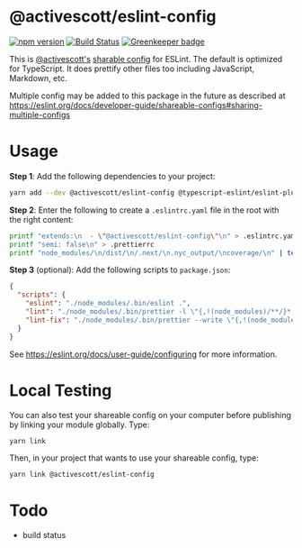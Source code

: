 # @activescott/eslint-config

[![npm version](https://badge.fury.io/js/%40activescott%2Feslint-config.svg)](https://www.npmjs.com/package/@activescott/eslint-config)
[![Build Status](https://github.com/activescott/eslint-config/workflows/main/badge.svg)](https://github.com/activescott/eslint-config/actions)
[![Greenkeeper badge](https://badges.greenkeeper.io/activescott/eslint-config.svg)](https://greenkeeper.io/)

This is [@activescott's](https://github.com/activescott/) [sharable config](https://eslint.org/docs/developer-guide/shareable-configs) for ESLint. The default is optimized for TypeScript. It does prettify other files too including JavaScript, Markdown, etc.

Multiple config may be added to this package in the future as described at https://eslint.org/docs/developer-guide/shareable-configs#sharing-multiple-configs

# Usage

**Step 1**: Add the following dependencies to your project:

```sh
yarn add --dev @activescott/eslint-config @typescript-eslint/eslint-plugin @typescript-eslint/parser eslint eslint-config-prettier prettier
```

**Step 2**: Enter the following to create a `.eslintrc.yaml` file in the root with the right content:

```sh
printf "extends:\n  - \"@activescott/eslint-config\"\n" > .eslintrc.yaml
printf "semi: false\n" > .prettierrc
printf "node_modules/\n/dist/\n/.next/\n.nyc_output/\ncoverage/\n" | tee .eslintignore .prettierignore
```

**Step 3** (optional): Add the following scripts to `package.json`:

```json
{
  "scripts": {
    "eslint": "./node_modules/.bin/eslint .",
    "lint": "./node_modules/.bin/prettier -l \"{,!(node_modules)/**/}*.{ts,tsx,md,yml,json,html}\" && yarn run eslint",
    "lint-fix": "./node_modules/.bin/prettier --write \"{,!(node_modules)/**/}*.{ts,tsx,md,yml,json,html}\" && yarn run eslint --fix"
  }
}
```

See https://eslint.org/docs/user-guide/configuring for more information.

# Local Testing

You can also test your shareable config on your computer before publishing by linking your module globally. Type:

    yarn link

Then, in your project that wants to use your shareable config, type:

    yarn link @activescott/eslint-config

# Todo

- build status
